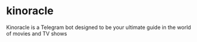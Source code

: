 # kinoracle
Kinoracle is a Telegram bot designed to be your ultimate guide in the world of movies and TV shows
